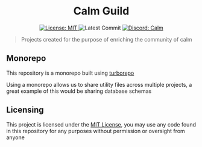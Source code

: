 <h1 align="center">Calm Guild</h1>
<!-- https://img.shields.io/github/license/calmguild/calmguild?style=flat-square -->
<p align="center">
  <a href="https://github.com/calmguild/calmguild/blobl/master/LICENSE"> 
    <img alt="License: MIT" src="https://img.shields.io/github/license/calmguild/calmguild?style=flat-square" taget="_blank" />
  </a>
  <img alt="Latest Commit" src="https://img.shields.io/github/last-commit/calmguild/calmguild?style=flat-square" target="_blank"/>
  <a href="https://discord.gg/calm"> 
    <img alt="Discord: Calm" src="https://img.shields.io/discord/501501905508237312?color=red&style=flat-square" taget="_blank" />
  </a>
</p>

> Projects created for the purpose of enriching the community of calm

## Monorepo

This repository is a monorepo built using [turborepo](https://turborepo.org/)

Using a monorepo allows us to share utility files across multiple projects, a great example of this would be sharing database schemas

## Licensing

This project is licensed under the [MIT License]("https://github.com/calmguild/calmguild/blobl/master/LICENSE"), you may use any code found in this repository for any purposes without permission or oversight from anyone
